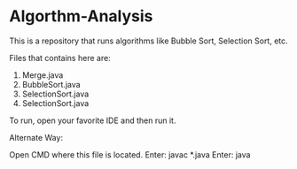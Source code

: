# Algorthm-Analysis
This is a repository that runs algorithms like Bubble Sort, Selection Sort, etc. 

Files that contains here are:

1) Merge.java
2) BubbleSort.java
3) SelectionSort.java
4) SelectionSort.java


To run, open your favorite IDE and then run it.

Alternate Way:

Open CMD where this file is located.
Enter: javac *.java
Enter: java <class to run>
  

